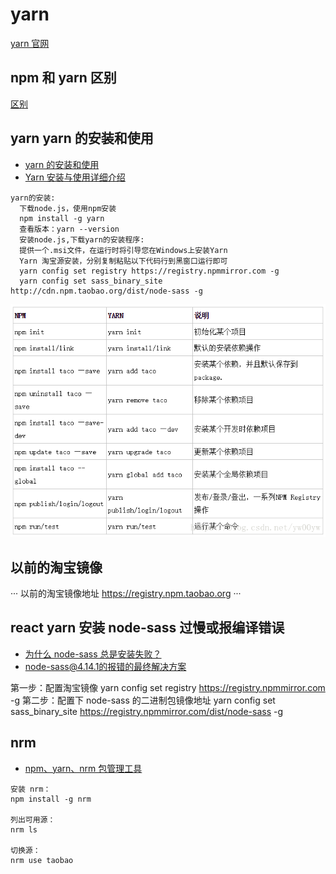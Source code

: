 # yarn

[yarn 官网](https://yarnpkg.com/zh-Hans/docs/install#windows-stable)

## npm 和 yarn 区别

[区别](https://www.jianshu.com/p/254794d5e741)

## yarn yarn 的安装和使用

-   [yarn 的安装和使用](https://blog.csdn.net/yw00yw/article/details/81354533)
-   [Yarn 安装与使用详细介绍](https://blog.csdn.net/csdn_yudong/article/details/82015885)

```
yarn的安装:
  下载node.js，使用npm安装
  npm install -g yarn
  查看版本：yarn --version
  安装node.js,下载yarn的安装程序:
  提供一个.msi文件，在运行时将引导您在Windows上安装Yarn
  Yarn 淘宝源安装，分别复制粘贴以下代码行到黑窗口运行即可
  yarn config set registry https://registry.npmmirror.com -g
  yarn config set sass_binary_site http://cdn.npm.taobao.org/dist/node-sass -g

```

![yarn](yarn.png)

## 以前的淘宝镜像
···
以前的淘宝镜像地址 https://registry.npm.taobao.org
···

## react yarn 安装 node-sass 过慢或报编译错误

-   [为什么 node-sass 总是安装失败？](https://segmentfault.com/a/1190000020993365?utm_source=tag-newest)
-   [node-sass@4.14.1的报错的最终解决方案](https://blog.csdn.net/The_more_more/article/details/124506307)

第一步：配置淘宝镜像
yarn config set registry https://registry.npmmirror.com -g
第二步：配置下 node-sass 的二进制包镜像地址
yarn config set sass_binary_site https://registry.npmmirror.com/dist/node-sass -g

## nrm

-   [npm、yarn、nrm 包管理工具](https://blog.csdn.net/angong8327/article/details/101124052)

```
安装 nrm：
npm install -g nrm

列出可用源：
nrm ls

切换源：
nrm use taobao
```
